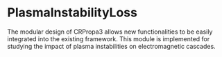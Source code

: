 # PlasmaInstabilityLoss
The modular design of CRPropa3 allows new functionalities to be easily integrated into the existing framework. This module is implemented for studying the impact of plasma instabilities on electromagnetic cascades.
